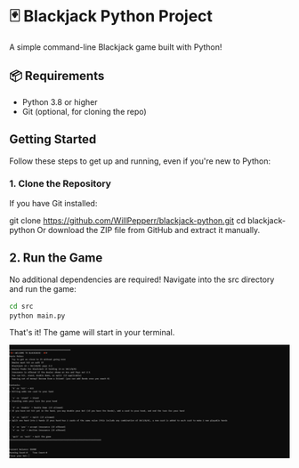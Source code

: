 # 🃏 Blackjack Python Project

A simple command-line Blackjack game built with Python!

## 📦 Requirements

- Python 3.8 or higher  
- Git (optional, for cloning the repo)


## Getting Started

Follow these steps to get up and running, even if you're new to Python:

### 1. Clone the Repository

If you have Git installed:

git clone https://github.com/WillPepperr/blackjack-python.git
cd blackjack-python
Or download the ZIP file from GitHub and extract it manually.


## 2. Run the Game
No additional dependencies are required!
Navigate into the src directory and run the game:

```bash
cd src
python main.py
```
That's it! The game will start in your terminal.

![Blackjack Game Demo](readme_images/Blackjack_intro.PNG)
